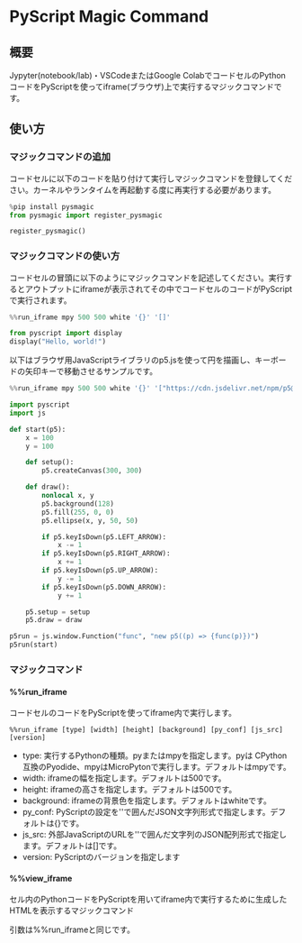 # PyScript Magic Command

## 概要

Jypyter(notebook/lab)・VSCodeまたはGoogle ColabでコードセルのPythonコードをPyScriptを使ってiframe(ブラウザ)上で実行するマジックコマンドです。

## 使い方

### マジックコマンドの追加

コードセルに以下のコードを貼り付けて実行しマジックコマンドを登録してください。カーネルやランタイムを再起動する度に再実行する必要があります。

```python
%pip install pysmagic
from pysmagic import register_pysmagic

register_pysmagic()
```

### マジックコマンドの使い方

コードセルの冒頭に以下のようにマジックコマンドを記述してください。実行するとアウトプットにiframeが表示されてその中でコードセルのコードがPyScriptで実行されます。

```python
%%run_iframe mpy 500 500 white '{}' '[]'

from pyscript import display
display("Hello, world!")
```

以下はブラウザ用JavaScriptライブラリのp5.jsを使って円を描画し、キーボードの矢印キーで移動させるサンプルです。

```python
%%run_iframe mpy 500 500 white '{}' '["https://cdn.jsdelivr.net/npm/p5@1.9.4/lib/p5.js"]'

import pyscript
import js

def start(p5):
    x = 100
    y = 100

    def setup():
        p5.createCanvas(300, 300)

    def draw():
        nonlocal x, y
        p5.background(128)
        p5.fill(255, 0, 0)
        p5.ellipse(x, y, 50, 50)

        if p5.keyIsDown(p5.LEFT_ARROW):
            x -= 1
        if p5.keyIsDown(p5.RIGHT_ARROW):
            x += 1
        if p5.keyIsDown(p5.UP_ARROW):
            y -= 1
        if p5.keyIsDown(p5.DOWN_ARROW):
            y += 1

    p5.setup = setup
    p5.draw = draw

p5run = js.window.Function("func", "new p5((p) => {func(p)})")
p5run(start)
```

### マジックコマンド

#### %%run_iframe

コードセルのコードをPyScriptを使ってiframe内で実行します。

```jupyter
%%run_iframe [type] [width] [height] [background] [py_conf] [js_src] [version]
```

- type: 実行するPythonの種類。pyまたはmpyを指定します。pyは CPython互換のPyodide、mpyはMicroPytonで実行します。デフォルトはmpyです。
- width: iframeの幅を指定します。デフォルトは500です。
- height: iframeの高さを指定します。デフォルトは500です。
- background: iframeの背景色を指定します。デフォルトはwhiteです。
- py_conf: PyScriptの設定を''で囲んだJSON文字列形式で指定します。デフォルトは{}です。
- js_src: 外部JavaScriptのURLを''で囲んだ文字列のJSON配列形式で指定します。デフォルトは[]です。
- version: PyScriptのバージョンを指定します

#### %%view_iframe

セル内のPythonコードをPyScriptを用いてiframe内で実行するために生成したHTMLを表示するマジックコマンド

引数は%%run_iframeと同じです。
